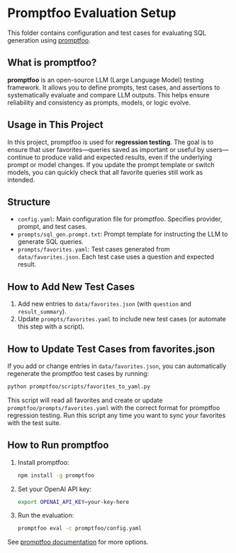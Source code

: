 # Promptfoo Evaluation Setup

This folder contains configuration and test cases for evaluating SQL generation using [promptfoo](https://www.promptfoo.dev/).

## What is promptfoo?

**promptfoo** is an open-source LLM (Large Language Model) testing framework. It allows you to define prompts, test cases, and assertions to systematically evaluate and compare LLM outputs. This helps ensure reliability and consistency as prompts, models, or logic evolve.

## Usage in This Project

In this project, promptfoo is used for **regression testing**. The goal is to ensure that user favorites—queries saved as important or useful by users—continue to produce valid and expected results, even if the underlying prompt or model changes. If you update the prompt template or switch models, you can quickly check that all favorite queries still work as intended.

## Structure

- `config.yaml`: Main configuration file for promptfoo. Specifies provider, prompt, and test cases.
- `prompts/sql_gen.prompt.txt`: Prompt template for instructing the LLM to generate SQL queries.
- `prompts/favorites.yaml`: Test cases generated from `data/favorites.json`. Each test case uses a question and expected result.

## How to Add New Test Cases

1. Add new entries to `data/favorites.json` (with `question` and `result_summary`).
2. Update `prompts/favorites.yaml` to include new test cases (or automate this step with a script).

## How to Update Test Cases from favorites.json

If you add or change entries in `data/favorites.json`, you can automatically regenerate the promptfoo test cases by running:

```sh
python promptfoo/scripts/favorites_to_yaml.py
```

This script will read all favorites and create or update `promptfoo/prompts/favorites.yaml` with the correct format for promptfoo regression testing. Run this script any time you want to sync your favorites with the test suite.

## How to Run promptfoo

1. Install promptfoo:
   ```sh
   npm install -g promptfoo
   ```
2. Set your OpenAI API key:
   ```sh
   export OPENAI_API_KEY=your-key-here
   ```
3. Run the evaluation:
   ```sh
   promptfoo eval -c promptfoo/config.yaml
   ```

See [promptfoo documentation](https://www.promptfoo.dev/docs/) for more options. 